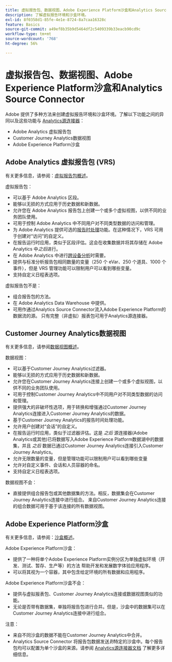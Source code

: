 ```yaml
---
title: 虚拟报告包、数据视图、Adobe Experience Platform沙盒和Analytics Source Connector
description: 了解虚拟报告环境和沙盒环境。
exl-id: 8f0358d1-85fe-4e1e-8724-8a7caa16328c
feature: Basics
source-git-commit: a49ef8b35b9d5464df2c5409339b33eacb90cd9c
workflow-type: tm+mt
source-wordcount: '768'
ht-degree: 56%

---
```


# 虚拟报告包、数据视图、Adobe Experience Platform沙盒和Analytics Source Connector

Adobe 提供了多种方法来创建虚拟报告环境和沙盒环境。了解以下功能之间的异同以及这些功能与 [Analytics源连接器](https://experienceleague.adobe.com/docs/experience-platform/sources/ui-tutorials/create/adobe-applications/analytics.html?lang=zh-Hans)：

* Adobe Analytics 虚拟报告包
* Customer Journey Analytics数据视图
* Adobe Experience Platform沙盒

## Adobe Analytics 虚拟报告包 (VRS)

有关更多信息，请参阅：[虚拟报告包概述](https://experienceleague.adobe.com/docs/analytics/components/virtual-report-suites/vrs-about.html?lang=zh-Hans)。

虚拟报告包：

* 可以基于 Adobe Analytics 区段。
* 能够以无损的方式应用于历史数据和新数据。
* 允许您在 Adobe Analytics 报告包上创建一个或多个虚拟视图，以供不同的业务团队使用。
* 可用于控制 Adobe Analytics 中不同用户对不同类型数据的访问和管理。
* 为 Adobe Analytics 提供可选的[报告时处理](https://experienceleague.adobe.com/docs/analytics/components/virtual-report-suites/vrs-report-time-processing.html?lang=zh-Hans)功能。在这种情况下，VRS 可用于创建对“访问”的自定义。
* 在报告运行时应用，类似于区段评估。这会在收集数据并将其存储在 Adobe Analytics 中&#x200B;_之后_&#x200B;进行。
* 在 Adobe Analytics 中进行[跨设备分析](https://experienceleague.adobe.com/docs/analytics/components/cda/overview.html?lang=zh-Hans)时需要。
* 提供与标准分析报告包相同数量的变量（250 个 eVar、250 个道具、1000 个事件），但是 VRS 管理功能可以限制用户可以看到哪些变量。
* 支持自定义日程表选项。

虚拟报告包不是：

* 组合报告包的方法。
* 在 Adobe Analytics Data Warehouse 中提供。
* 可用作通过Analytics Source Connector流入Adobe Experience Platform的数据流的源。 只有完整（非虚拟）报表包可用于Analytics源连接器。


## Customer Journey Analytics数据视图

有关更多信息，请参阅[数据视图概述](https://experienceleague.adobe.com/docs/analytics-platform/using/cja-dataviews/data-views.html?lang=zh-Hans)。

数据视图：

* 可以基于Customer Journey Analytics过滤器。
* 能够以无损的方式应用于历史数据和新数据。
* 允许您在Customer Journey Analytics连接上创建一个或多个虚拟视图，以供不同的业务团队使用。
* 可用于控制Customer Journey Analytics中不同用户对不同类型数据的访问和管理。
* 提供强大的非破坏性选项，用于转换和增强通过Customer Journey Analytics连接进入Customer Journey Analytics的数据。
* 基于Customer Journey Analytics的报告时间处理功能。
* 允许用户创建对“会话”的自定义。
* 在报告运行时应用，类似于过滤器评估。这是 _之后_ 源连接器(Adobe Analytics或其他)已将数据写入Adobe Experience Platform数据湖中的数据集，并且 _之后_ 数据已通过Customer Journey Analytics连接引入Customer Journey Analytics。
* 允许无限数量的变量，但是管理功能可以限制用户可以看到哪些变量
* 允许对自定义事件、会话和人员容器的命名。
* 支持自定义日程表选项。

数据视图不会：

* 直接提供组合报告包或其他数据集的方法。相反，数据集会在Customer Journey Analytics连接中进行组合。 来自Customer Journey Analytics连接的组合数据可用于基于该连接的所有数据视图。

## Adobe Experience Platform沙盒

有关更多信息，请参阅：[沙盒概述](https://experienceleague.adobe.com/docs/experience-platform/sandbox/home.html?lang=zh-Hans)。

Adobe Experience Platform沙盒：

* 提供了一种将单个Adobe Experience Platform实例分区为单独虚拟环境（开发、测试、暂存、生产等）的方法 帮助开发和发展数字体验应用程序。
* 可以将其视为一个容器，其中包含给定环境的所有数据和应用程序。

Adobe Experience Platform沙盒不会：

* 提供与虚拟报表包、Customer Journey Analytics连接或数据视图类似的功能。
* 无论是否带有数据集，单独将报告包进行合并。但是，沙盒中的数据集可以在Customer Journey Analytics连接中进行组合。

注意：

* 来自不同沙盒的数据不能在Customer Journey Analytics中合并。
* Analytics Source Connector 将报告包数据发送&#x200B;_到_&#x200B;特定的沙盒中。每个报告包均可以配置为单个沙盒的来源。请参阅 [Analytics源连接器文档](https://experienceleague.adobe.com/docs/experience-platform/sources/ui-tutorials/create/adobe-applications/analytics.html?lang=zh-Hans) 了解更多详细信息。

